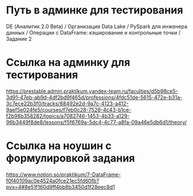 # Путь в админке для тестирования
DE (Аналитик 2.0 Beta) / Организация Data Lake / PySpark для инженера данных / Операции с DataFrame: кэширование и контрольные точки / Задание 2

# Ссылка на админку для тестирования
https://prestable.admin.praktikum.yandex-team.ru/faculties/d5b98ce5-3d91-47eb-ab9d-4df2bd9f465d/professions/4fdc51de-5615-472e-b31a-3c7ece22b3f0/tracks/88492e2d-9a7c-4123-a412-9aef5e024fe5/courses/f7eb0c28-7528-4c43-b1ce-f2b98b358282/topics/a7082746-1453-4b33-a129-96b3449f8de8/lessons/f5f6769a-5dc4-4c77-a8fa-09a46e5db6d1/theory/

# Ссылка на ноушин с формулировкой задания
https://www.notion.so/praktikum/7-DataFrame-f0f40109ac0e4524a0fce21ec5fd60fb?pvs=4#8e51f160d9ff4bb8b3450d1f28eec8d1

